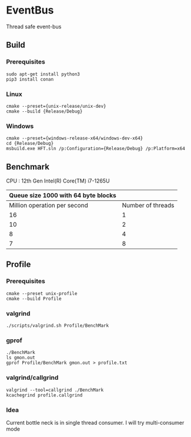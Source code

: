# EventBus
Thread safe event-bus

## Build <a name="build"></a>
### Prerequisites <a name="pre"></a>
```
sudo apt-get install python3
pip3 install conan
```
### Linux <a name="linux"></a>
```
cmake --preset={unix-release/unix-dev}
cmake --build {Release/Debug}
```
### Windows <a name="windows"></a>
```
cmake --preset={windows-release-x64/windows-dev-x64}
cd {Release/Debug}
msbuild.exe HFT.sln /p:Configuration={Release/Debug} /p:Platform=x64
```
## Benchmark <a name="benchmark"></a>
CPU : 12th Gen Intel(R) Core(TM) i7-1265U

| Queue size 1000 with 64 byte blocks |                   |
|--------------------------------------|-------------------|
|     Million  operation per second    | Number of threads |
| 16                                   | 1                 |
| 10                                   | 2                 |
| 8                                    | 4                 |
| 7                                    | 8                 |

## Profile

### Prerequisites
```
cmake --preset unix-profile
cmake --build Profile
```
### valgrind
```
./scripts/valgrind.sh Profile/BenchMark
```

### gprof
```
./BenchMark
ls gmon.out
gprof Profile/BenchMark gmon.out > profile.txt
```

### valgrind/callgrind
```
valgrind --tool=callgrind ./BenchMark
kcachegrind profile.callgrind
```

### Idea
Current bottle neck is in single thread consumer. I will try multi-consumer mode
